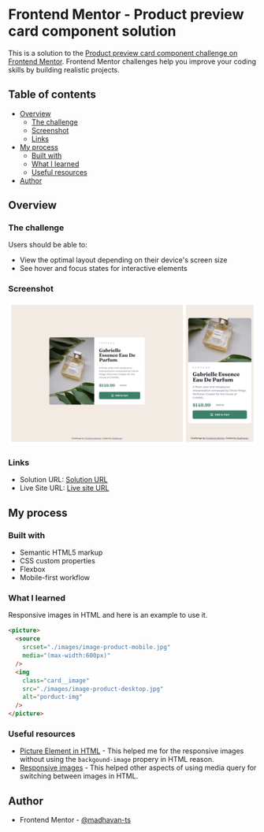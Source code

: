 # Frontend Mentor - Product preview card component solution

This is a solution to the [Product preview card component challenge on Frontend Mentor](https://www.frontendmentor.io/challenges/product-preview-card-component-GO7UmttRfa). Frontend Mentor challenges help you improve your coding skills by building realistic projects.

## Table of contents

- [Overview](#overview)
  - [The challenge](#the-challenge)
  - [Screenshot](#screenshot)
  - [Links](#links)
- [My process](#my-process)
  - [Built with](#built-with)
  - [What I learned](#what-i-learned)
  - [Useful resources](#useful-resources)
- [Author](#author)

## Overview

### The challenge

Users should be able to:

- View the optimal layout depending on their device's screen size
- See hover and focus states for interactive elements

### Screenshot

![](./screenshot.png)

### Links

- Solution URL: [Solution URL](https://www.frontendmentor.io/solutions/order-summary-component-using-flexbox-MOUhq9r3aw)
- Live Site URL: [Live site URL](https://fancy-dasik-0d72aa.netlify.app/product%20preview%20card%20component/)

## My process

### Built with

- Semantic HTML5 markup
- CSS custom properties
- Flexbox
- Mobile-first workflow

### What I learned

Responsive images in HTML and here is an example to use it.

```html
<picture>
  <source
    srcset="./images/image-product-mobile.jpg"
    media="(max-width:600px)"
  />
  <img
    class="card__image"
    src="./images/image-product-desktop.jpg"
    alt="porduct-img"
  />
</picture>
```

### Useful resources

- [Picture Element in HTML](https://www.w3schools.com/html/html_images_picture.asp) - This helped me for the responsive images without using the `backgound-image` propery in HTML reason.
- [Responsive images](https://www.w3schools.com/css/css_rwd_images.asp#:~:text=The%20HTML%20Element&text=The%20most%20common%20use%20of,nicely%20fill%20the%20browser%20viewport.) - This helped other aspects of using media query for switching between images in HTML.

## Author

- Frontend Mentor - [@madhavan-ts](https://www.frontendmentor.io/profile/madhavan-ts)
